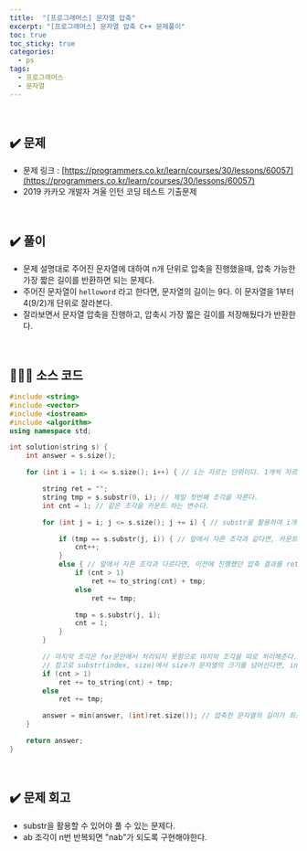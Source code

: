 ```yaml
---
title:  "[프로그래머스] 문자열 압축"
excerpt: "[프로그래머스] 문자열 압축 C++ 문제풀이"
toc: true
toc_sticky: true
categories:
  - ps
tags:
  - 프로그래머스
  - 문자열
---
```


<br>

## ✔️ 문제  

*  문제 링크 : [https://programmers.co.kr/learn/courses/30/lessons/60057](https://programmers.co.kr/learn/courses/30/lessons/60057)
*  2019 카카오 개발자 겨울 인턴 코딩 테스트 기출문제 

<br>

## ✔️ 풀이

* 문제 설명대로 주어진 문자열에 대하여 n개 단위로 압축을 진행했을때, 압축 가능한 가장 짧은 길이를 반환하면 되는 문제다.
* 주어진 문자열이 `helloword` 라고 한다면, 문자열의 길이는 9다. 이 문자열을 1부터 4(9/2)개 단위로 잘라본다. 
* 잘라보면서 문자열 압축을 진행하고, 압축시 가장 짧은 길이를 저장해뒀다가 반환한다.

<br>

## 👨🏻‍💻 소스 코드

```cpp
#include <string>
#include <vector>
#include <iostream>
#include <algorithm>
using namespace std;

int solution(string s) {
	int answer = s.size();

	for (int i = 1; i <= s.size(); i++) { // i는 자르는 단위이다. 1개씩 자르는 것부터 시작한다.

		string ret = "";
		string tmp = s.substr(0, i); // 제일 첫번째 조각을 자른다.
		int cnt = 1; // 같은 조각을 카운트 하는 변수다.

		for (int j = i; j <= s.size(); j += i) { // substr을 활용하여 i개씩 자른다.

			if (tmp == s.substr(j, i)) { // 앞에서 자른 조각과 같다면, 카운트를 증가한다.
				cnt++;
			}
			else { // 앞에서 자른 조각과 다르다면, 이전에 진행했던 압축 결과를 ret에 저장한다.
				if (cnt > 1)
					ret += to_string(cnt) + tmp;
				else
					ret += tmp;

				tmp = s.substr(j, i);
				cnt = 1;
			}
		}

		// 마지막 조각은 for문안에서 처리되지 못함으로 마지막 조각을 따로 처리해준다.
		// 참고로 substr(index, size)에서 size가 문자열의 크기를 넘어선다면, index부터 끝까지 잘라서 반환한다.
		if (cnt > 1) 
			ret += to_string(cnt) + tmp;
		else
			ret += tmp;

		answer = min(answer, (int)ret.size()); // 압축한 문자열의 길이가 최소값인지 체크한다.
	}

	return answer;
}
```

<br>

## ✔️ 문제 회고

* substr을 활용할 수 있어야 풀 수 있는 문제다.
* ab 조각이 n번 반복되면 "nab"가 되도록 구현해야한다.